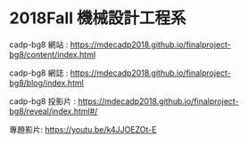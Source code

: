 # 2018Fall  機械設計工程系
cadp-bg8   網站 : https://mdecadp2018.github.io/finalproject-bg8/content/index.html

cadp-bg8   網誌 : https://mdecadp2018.github.io/finalproject-bg8/blog/index.html

cadp-bg8 投影片 : https://mdecadp2018.github.io/finalproject-bg8/reveal/index.html#/

專題影片: https://youtu.be/k4JJOEZOt-E
